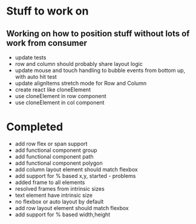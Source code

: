 # Stuff to work on

## Working on how to position stuff without lots of work from consumer

-   update tests
-   row and column should probably share layout logic
-   update mouse and touch handling to bubble events from bottom up, with auto hit test
-   update alignItems stretch mode for Row and Column
-   create react like cloneElement
-   use cloneElement in row component
-   use cloneElement in col component

# Completed

-   add row flex or span support
-   add functional component group
-   add functional component path
-   add functional component polygon
-   add column layout element should match flexbox
-   add support for % based x,y, started - problems
-   added frame to all elements
-   resolved frames from intrinsic sizes
-   text element have intrinsic size
-   no flexbox or auto layout by default
-   add row layout element should match flexbox
-   add support for % based width,height
